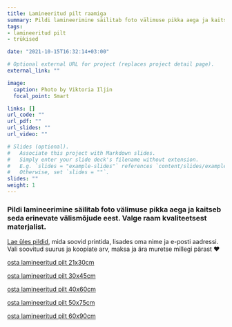 ```yaml
---
title: Lamineeritud pilt raamiga
summary: Pildi lamineerimine säilitab foto välimuse pikka aega ja kaitseb seda erinevate välismõjude eest
tags:
- lamineeritud pilt
- trükised

date: "2021-10-15T16:32:14+03:00"

# Optional external URL for project (replaces project detail page).
external_link: ""

image:
  caption: Photo by Viktoria Iljin
  focal_point: Smart

links: []
url_code: ""
url_pdf: ""
url_slides: ""
url_video: ""

# Slides (optional).
#   Associate this project with Markdown slides.
#   Simply enter your slide deck's filename without extension.
#   E.g. `slides = "example-slides"` references `content/slides/example-slides.md`.
#   Otherwise, set `slides = ""`.
slides: ""
weight: 1
---
```

### Pildi lamineerimine säilitab foto välimuse pikka aega ja kaitseb seda erinevate välismõjude eest. Valge raam kvaliteetsest materjalist. 

[Lae üles pildid](https://www.dropbox.com/request/YulJbiklGcffXMoB7DFo), mida soovid printida, lisades oma nime ja e-posti aadressi. Vali soovitud suurus ja koopiate arv, maksa ja ära muretse millegi pärast ❤️

<a data-dpd-type="button" data-text="osta lamineeritud pilt 21х30сm" data-variant="price-right" data-button-size="dpd-large" data-bg-color="ed11cc" data-bg-color-hover="ff1ff6" data-text-color="ffffff" data-pr-bg-color="ffffff" data-pr-color="000000" data-lightbox="1" href="https://lastefoto-ee.dpdcart.com/cart/add?product_id=216895&amp;method_id=236416">osta lamineeritud pilt 21х30сm</a><script src="https://lastefoto-ee.dpdcart.com/dpd.js"></script>

<a data-dpd-type="button" data-text="osta lamineeritud pilt 30х45сm" data-variant="price-right" data-button-size="dpd-large" data-bg-color="ed11cc" data-bg-color-hover="ff1ff6" data-text-color="ffffff" data-pr-bg-color="ffffff" data-pr-color="000000" data-lightbox="1" href="https://lastefoto-ee.dpdcart.com/cart/add?product_id=216896&amp;method_id=236417">osta lamineeritud pilt 30х45сm</a><script src="https://lastefoto-ee.dpdcart.com/dpd.js"></script>

<a data-dpd-type="button" data-text="osta lamineeritud pilt 40х60сm" data-variant="price-right" data-button-size="dpd-large" data-bg-color="ed11cc" data-bg-color-hover="ff1ff6" data-text-color="ffffff" data-pr-bg-color="ffffff" data-pr-color="000000" data-lightbox="1" href="https://lastefoto-ee.dpdcart.com/cart/add?product_id=216897&amp;method_id=236418">osta lamineeritud pilt 40х60сm</a><script src="https://lastefoto-ee.dpdcart.com/dpd.js"></script>

<a data-dpd-type="button" data-text="osta lamineeritud pilt 50х75сm" data-variant="price-right" data-button-size="dpd-large" data-bg-color="ed11cc" data-bg-color-hover="ff1ff6" data-text-color="ffffff" data-pr-bg-color="ffffff" data-pr-color="000000" data-lightbox="1" href="https://lastefoto-ee.dpdcart.com/cart/add?product_id=216898&amp;method_id=236419">osta lamineeritud pilt 50х75сm</a><script src="https://lastefoto-ee.dpdcart.com/dpd.js"></script>

<a data-dpd-type="button" data-text="osta lamineeritud pilt 60х90сm" data-variant="price-right" data-button-size="dpd-large" data-bg-color="ed11cc" data-bg-color-hover="ff1ff6" data-text-color="ffffff" data-pr-bg-color="ffffff" data-pr-color="000000" data-lightbox="1" href="https://lastefoto-ee.dpdcart.com/cart/add?product_id=216899&amp;method_id=236420">osta lamineeritud pilt 60х90сm</a><script src="https://lastefoto-ee.dpdcart.com/dpd.js"></script>
